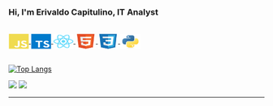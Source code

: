 ### Hi, I'm Erivaldo Capitulino, IT Analyst

<div align="center">
  <a href="https://github.com/ErivaldoCapitulino">
 <!-- <img height="160em" src="https://github-readme-stats.vercel.app/api?username=ErivaldoCapitulino&show_icons=true&theme=dracula&include_all_commits=true&count_private=true"/>
  <img height="160em" src="https://github-readme-stats.vercel.app/api/top-langs/?username=ErivaldoCapitulino&layout=compact&langs_count=7&theme=dracula"/>-->
</div>
  
  <div style="display: inline_block"><br>
    <img align="center" alt="Erivaldo-Js" height="30" width="40" src="https://raw.githubusercontent.com/devicons/devicon/master/icons/javascript/javascript-plain.svg">
    <img align="center" alt="Erivaldo-Ts" height="30" width="40" src="https://raw.githubusercontent.com/devicons/devicon/master/icons/typescript/typescript-plain.svg">
    <img align="center" alt="Erivaldo-React" height="30" width="40" src="https://raw.githubusercontent.com/devicons/devicon/master/icons/react/react-original.svg">
    <img align="center" alt="Erivaldo-HTML" height="30" width="40" src="https://raw.githubusercontent.com/devicons/devicon/master/icons/html5/html5-original.svg">
    <img align="center" alt="Erivaldo-CSS" height="30" width="40" src="https://raw.githubusercontent.com/devicons/devicon/master/icons/css3/css3-original.svg">
    <img align="center" alt="Erivaldo-Python" height="30" width="40" src="https://raw.githubusercontent.com/devicons/devicon/master/icons/python/python-original.svg">
   <!-- <img align="center" alt="Rafa-Csharp" height="30" width="40" src="https://raw.githubusercontent.com/devicons/devicon/master/icons/csharp/csharp-original.svg">-->
  </div><br>
   <!-- <img align="right" alt="Rafa-pic" height="150" style="border-radius:50px;" src="https://media.discordapp.net/attachments/639956127056134178/890373478988013628/Publicacoes_Instagram_1_1.png?width=676&height=676">
  </div> -->
<div>
  <!--<a href = "mailto:vadositi@gmail.com"><img src="https://img.shields.io/badge/-Gmail-%23333?style=for-the-badge&logo=gmail&logoColor=white" target="_blank"></a>-->
  
  [![Top Langs](https://github-readme-stats.vercel.app/api/top-langs/?username=ErivaldoCapitulino&layout=Demo)](https://github.com/ErivaldoCapitulino/github-readme-stats)

  <a href = "mailto:vadositi@gmail.com"><img src="https://img.shields.io/badge/-Gmail-%23333?style=for-the-badge&logo=gmail&logoColor=white" target="_blank"></a>
  <a href="https://www.linkedin.com/in/erivaldo-capitulino-b05b2860/" target="_blank"><img src="https://img.shields.io/badge/-LinkedIn-%230077B5?style=for-the-badge&logo=linkedin&logoColor=white" target="_blank"></a> 
  <hr>
  
</div>
